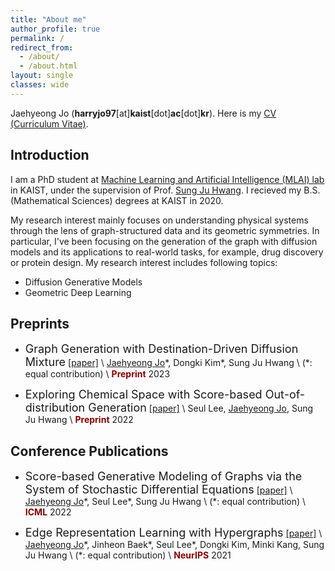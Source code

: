 ```yaml
---
title: "About me"
author_profile: true
permalink: /
redirect_from:
  - /about/
  - /about.html
layout: single
classes: wide
---
```


Jaehyeong Jo (<b>harryjo97</b>[at]<b>kaist</b>[dot]<b>ac</b>[dot]<b>kr</b>). Here is my [CV (Curriculum Vitae)](/assets/CV.pdf).

## Introduction
<!-- <span style="color:darkred">Introduction</span> -->
I am a PhD student at [Machine Learning and Artificial Intelligence (MLAI) lab](https://www.mlai-kaist.com/) in KAIST, under the supervision of Prof. [Sung Ju Hwang](http://www.sungjuhwang.com/).
I recieved my B.S. (Mathematical Sciences) degrees at KAIST in 2020.

My research interest mainly focuses on understanding physical systems through the lens of graph-structured data and its geometric symmetries. In particular, I've been focusing on the generation of the graph with diffusion models and its applications to real-world tasks, for example, drug discovery or protein design. My research interest includes following topics:
- Diffusion Generative Models
- Geometric Deep Learning

## Preprints
- <font size="4">Graph Generation with Destination-Driven Diffusion Mixture</font> [[paper]](https://arxiv.org/abs/2302.03596) \\
<U>Jaehyeong Jo</U>\*, Dongki Kim\*, Sung Ju Hwang \\
(\*: equal contribution) \\
<span style="color:darkred">**Preprint**</span> 2023

- <font size="4">Exploring Chemical Space with Score-based Out-of-distribution Generation</font> [[paper]](https://arxiv.org/abs/2206.07632) \\
Seul Lee, <U>Jaehyeong Jo</U>, Sung Ju Hwang \\
<span style="color:darkred">**Preprint**</span> 2022


## Conference Publications
- <font size="4">Score-based Generative Modeling of Graphs via the System of Stochastic Differential Equations</font> [[paper]](https://arxiv.org/abs/2202.02514) \\
<U>Jaehyeong Jo</U>\*, Seul Lee\*, Sung Ju Hwang \\
(\*: equal contribution) \\
<span style="color:darkred">**ICML**</span> 2022

- <font size="4">Edge Representation Learning with Hypergraphs</font> [[paper]](https://arxiv.org/abs/2106.15845) \\
<U>Jaehyeong Jo</U>\*, Jinheon Baek\*, Seul Lee\*, Dongki Kim, Minki Kang, Sung Ju Hwang \\
(\*: equal contribution) \\
<span style="color:darkred">**NeurIPS**</span> 2021


<!-- ## Education
- **Korea Advanced Institute of Science and Technology** \\
  <font size="3">Aug. 2021 - </font>
  Ph.d. in Graduate School of Artificial Intelligence

- **Korea Advanced Institute of Science and Technology** \\
  <font size="3">Mar. 2020 - Aug. 2021</font>
  M.S. in Mathematical Sciences

- **Korea Advanced Institute of Science and Technology** \\
  <font size="3">Mar. 2016 - Feb. 2020</font>
  B.S. in Mathematical Sciences -->




